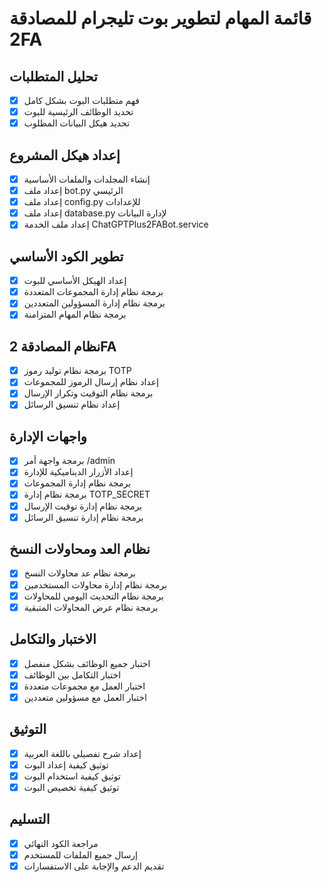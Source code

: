 # قائمة المهام لتطوير بوت تليجرام للمصادقة 2FA

## تحليل المتطلبات
- [x] فهم متطلبات البوت بشكل كامل
- [x] تحديد الوظائف الرئيسية للبوت
- [x] تحديد هيكل البيانات المطلوب

## إعداد هيكل المشروع
- [x] إنشاء المجلدات والملفات الأساسية
- [x] إعداد ملف bot.py الرئيسي
- [x] إعداد ملف config.py للإعدادات
- [x] إعداد ملف database.py لإدارة البيانات
- [x] إعداد ملف الخدمة ChatGPTPlus2FABot.service

## تطوير الكود الأساسي
- [x] إعداد الهيكل الأساسي للبوت
- [x] برمجة نظام إدارة المجموعات المتعددة
- [x] برمجة نظام إدارة المسؤولين المتعددين
- [x] برمجة نظام المهام المتزامنة

## نظام المصادقة 2FA
- [x] برمجة نظام توليد رموز TOTP
- [x] إعداد نظام إرسال الرموز للمجموعات
- [x] برمجة نظام التوقيت وتكرار الإرسال
- [x] إعداد نظام تنسيق الرسائل

## واجهات الإدارة
- [x] برمجة واجهة أمر /admin
- [x] إعداد الأزرار الديناميكية للإدارة
- [x] برمجة نظام إدارة المجموعات
- [x] برمجة نظام إدارة TOTP_SECRET
- [x] برمجة نظام إدارة توقيت الإرسال
- [x] برمجة نظام إدارة تنسيق الرسائل

## نظام العد ومحاولات النسخ
- [x] برمجة نظام عد محاولات النسخ
- [x] برمجة نظام إدارة محاولات المستخدمين
- [x] برمجة نظام التحديث اليومي للمحاولات
- [x] برمجة نظام عرض المحاولات المتبقية

## الاختبار والتكامل
- [x] اختبار جميع الوظائف بشكل منفصل
- [x] اختبار التكامل بين الوظائف
- [x] اختبار العمل مع مجموعات متعددة
- [x] اختبار العمل مع مسؤولين متعددين

## التوثيق
- [x] إعداد شرح تفصيلي باللغة العربية
- [x] توثيق كيفية إعداد البوت
- [x] توثيق كيفية استخدام البوت
- [x] توثيق كيفية تخصيص البوت

## التسليم
- [x] مراجعة الكود النهائي
- [x] إرسال جميع الملفات للمستخدم
- [x] تقديم الدعم والإجابة على الاستفسارات
